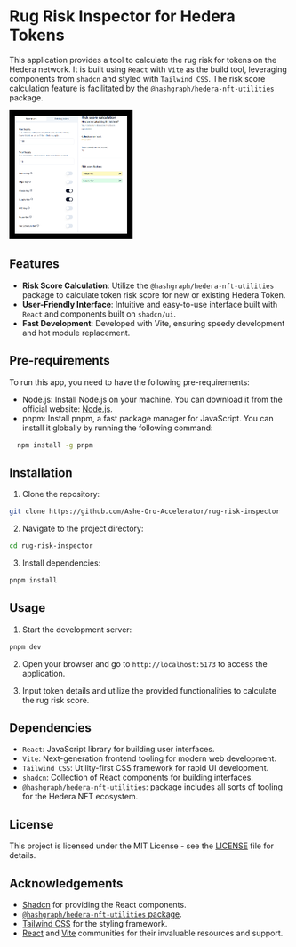 # Rug Risk Inspector for Hedera Tokens

This application provides a tool to calculate the rug risk for tokens on the Hedera network. It is built using `React` with `Vite` as the build tool, leveraging components from `shadcn` and styled with `Tailwind CSS`. The risk score calculation feature is facilitated by the `@hashgraph/hedera-nft-utilities` package.

<a href="public/rug-risk-score-inspector-readme.png" target="_blank" >
  <img alt='The Rug Risk Inspector app preview' src='public/rug-risc-score-inspector-readme.png'  width="40%" style='border: 10px solid #000'/>
</a>

## Features

- **Risk Score Calculation**: Utilize the `@hashgraph/hedera-nft-utilities` package to calculate token risk score for new or existing Hedera Token.
- **User-Friendly Interface**: Intuitive and easy-to-use interface built with `React` and components built on `shadcn/ui`.
- **Fast Development**: Developed with Vite, ensuring speedy development and hot module replacement.

## Pre-requirements

To run this app, you need to have the following pre-requirements:

- Node.js: Install Node.js on your machine. You can download it from the official website: [Node.js](https://nodejs.org/).
- pnpm: Install pnpm, a fast package manager for JavaScript. You can install it globally by running the following command:

```bash
  npm install -g pnpm
```

## Installation

1. Clone the repository:

```bash
git clone https://github.com/Ashe-Oro-Accelerator/rug-risk-inspector
```

2. Navigate to the project directory:

```bash
cd rug-risk-inspector
```

3. Install dependencies:

```bash
pnpm install
```

## Usage

1. Start the development server:

```bash
pnpm dev
```

2. Open your browser and go to `http://localhost:5173` to access the application.

3. Input token details and utilize the provided functionalities to calculate the rug risk score.

## Dependencies

- `React`: JavaScript library for building user interfaces.
- `Vite`: Next-generation frontend tooling for modern web development.
- `Tailwind CSS`: Utility-first CSS framework for rapid UI development.
- `shadcn`: Collection of React components for building interfaces.
- `@hashgraph/hedera-nft-utilities`: package includes all sorts of tooling for the Hedera NFT ecosystem.

## License

This project is licensed under the MIT License - see the [LICENSE](LICENSE) file for details.

## Acknowledgements

- [Shadcn](https://ui.shadcn.com/) for providing the React components.
- [`@hashgraph/hedera-nft-utilities` package](https://github.com/hashgraph/hedera-nft-utilities).
- [Tailwind CSS](https://tailwindcss.com/) for the styling framework.
- [React](https://react.dev/) and [Vite](https://vitejs.dev/) communities for their invaluable resources and support.
